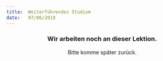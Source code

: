 ```yaml
---
title:  Weiterführendes Studium
date:   07/06/2019
---
```


### <center>Wir arbeiten noch an dieser Lektion.</center>
<center>Bitte komme später zurück.</center>
